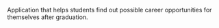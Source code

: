 Application that helps students find out possible career opportunities for themselves after graduation.
